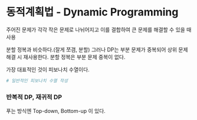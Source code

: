 # 동적계획법 - Dynamic Programming

주어진 문제가 각각 작은 문제로 나뉘어지고 이를 결합하여 큰 문제를 해결할 수 있을 때 사용

분할 정복과 비슷하다.(잘게 쪼갬, 분할) 그러나 DP는 부분 문제가 중복되어 상위 문제 해결 시 재사용한다. 분할 정복은 부분 문제 중복이 없다.

가장 대표적인 것이 피보나치 수열이다. 

``````python
# 일반적인 피보나치 수열 작성
``````

### 반복적 DP, 재귀적 DP

푸는 방식엔 Top-down, Bottom-up 이 있다.